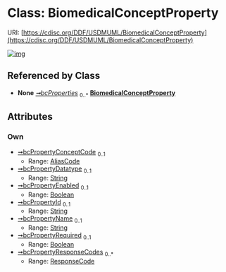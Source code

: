 
# Class: BiomedicalConceptProperty




URI: [https://cdisc.org/DDF/USDMUML/BiomedicalConceptProperty](https://cdisc.org/DDF/USDMUML/BiomedicalConceptProperty)


[![img](https://yuml.me/diagram/nofunky;dir:TB/class/[ResponseCode],[ResponseCode]<bcPropertyResponseCodes%200..*-++[BiomedicalConceptProperty&#124;bcPropertyDatatype:string%20%3F;bcPropertyEnabled:boolean%20%3F;bcPropertyId:string%20%3F;bcPropertyName:string%20%3F;bcPropertyRequired:boolean%20%3F],[AliasCode]<bcPropertyConceptCode%200..1-++[BiomedicalConceptProperty],[BiomedicalConcept]++-%20bcProperties%200..*>[BiomedicalConceptProperty],[BiomedicalConcept],[AliasCode])](https://yuml.me/diagram/nofunky;dir:TB/class/[ResponseCode],[ResponseCode]<bcPropertyResponseCodes%200..*-++[BiomedicalConceptProperty&#124;bcPropertyDatatype:string%20%3F;bcPropertyEnabled:boolean%20%3F;bcPropertyId:string%20%3F;bcPropertyName:string%20%3F;bcPropertyRequired:boolean%20%3F],[AliasCode]<bcPropertyConceptCode%200..1-++[BiomedicalConceptProperty],[BiomedicalConcept]++-%20bcProperties%200..*>[BiomedicalConceptProperty],[BiomedicalConcept],[AliasCode])

## Referenced by Class

 *  **None** *[➞bcProperties](biomedicalConcept__bcProperties.md)*  <sub>0..\*</sub>  **[BiomedicalConceptProperty](BiomedicalConceptProperty.md)**

## Attributes


### Own

 * [➞bcPropertyConceptCode](biomedicalConceptProperty__bcPropertyConceptCode.md)  <sub>0..1</sub>
     * Range: [AliasCode](AliasCode.md)
 * [➞bcPropertyDatatype](biomedicalConceptProperty__bcPropertyDatatype.md)  <sub>0..1</sub>
     * Range: [String](types/String.md)
 * [➞bcPropertyEnabled](biomedicalConceptProperty__bcPropertyEnabled.md)  <sub>0..1</sub>
     * Range: [Boolean](types/Boolean.md)
 * [➞bcPropertyId](biomedicalConceptProperty__bcPropertyId.md)  <sub>0..1</sub>
     * Range: [String](types/String.md)
 * [➞bcPropertyName](biomedicalConceptProperty__bcPropertyName.md)  <sub>0..1</sub>
     * Range: [String](types/String.md)
 * [➞bcPropertyRequired](biomedicalConceptProperty__bcPropertyRequired.md)  <sub>0..1</sub>
     * Range: [Boolean](types/Boolean.md)
 * [➞bcPropertyResponseCodes](biomedicalConceptProperty__bcPropertyResponseCodes.md)  <sub>0..\*</sub>
     * Range: [ResponseCode](ResponseCode.md)
